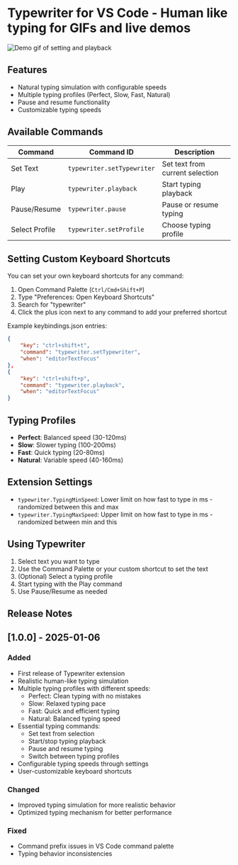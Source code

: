 # Typewriter for VS Code - Human like typing for GIFs and live demos

![Demo gif of setting and playback](https://raw.githubusercontent.com/dan-silver/typewriter-for-vscode/master/assets/demo.gif)

## Features
- Natural typing simulation with configurable speeds
- Multiple typing profiles (Perfect, Slow, Fast, Natural)
- Pause and resume functionality
- Customizable typing speeds

## Available Commands

| Command | Command ID | Description |
|---------|------------|-------------|
| Set Text | `typewriter.setTypewriter` | Set text from current selection |
| Play | `typewriter.playback` | Start typing playback |
| Pause/Resume | `typewriter.pause` | Pause or resume typing |
| Select Profile | `typewriter.setProfile` | Choose typing profile |

## Setting Custom Keyboard Shortcuts

You can set your own keyboard shortcuts for any command:

1. Open Command Palette (`Ctrl/Cmd+Shift+P`)
2. Type "Preferences: Open Keyboard Shortcuts"
3. Search for "typewriter"
4. Click the plus icon next to any command to add your preferred shortcut

Example keybindings.json entries:
```json
{
    "key": "ctrl+shift+t",
    "command": "typewriter.setTypewriter",
    "when": "editorTextFocus"
},
{
    "key": "ctrl+shift+p",
    "command": "typewriter.playback",
    "when": "editorTextFocus"
}
```

## Typing Profiles
- **Perfect**: Balanced speed (30-120ms)
- **Slow**: Slower typing (100-200ms)
- **Fast**: Quick typing (20-80ms)
- **Natural**: Variable speed (40-160ms)

## Extension Settings

* `typewriter.TypingMinSpeed`: Lower limit on how fast to type in ms - randomized between this and max
* `typewriter.TypingMaxSpeed`: Upper limit on how fast to type in ms - randomized between min and this

## Using Typewriter

1. Select text you want to type
2. Use the Command Palette or your custom shortcut to set the text
3. (Optional) Select a typing profile
4. Start typing with the Play command
5. Use Pause/Resume as needed

## Release Notes

## [1.0.0] - 2025-01-06

### Added
- First release of Typewriter extension
- Realistic human-like typing simulation
- Multiple typing profiles with different speeds:
  - Perfect: Clean typing with no mistakes
  - Slow: Relaxed typing pace
  - Fast: Quick and efficient typing
  - Natural: Balanced typing speed
- Essential typing commands:
  - Set text from selection
  - Start/stop typing playback
  - Pause and resume typing
  - Switch between typing profiles
- Configurable typing speeds through settings
- User-customizable keyboard shortcuts

### Changed
- Improved typing simulation for more realistic behavior
- Optimized typing mechanism for better performance

### Fixed
- Command prefix issues in VS Code command palette
- Typing behavior inconsistencies
